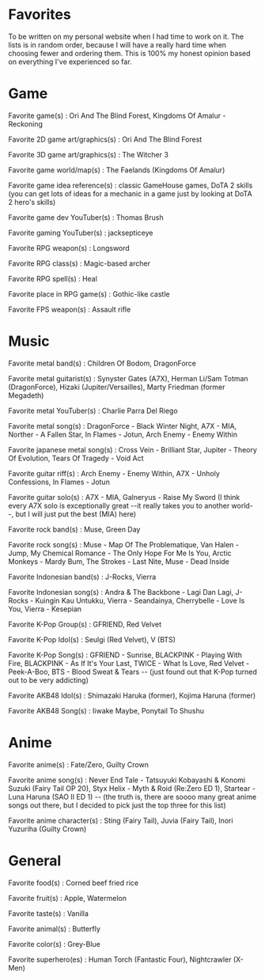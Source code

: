 # Favorites
To be written on my personal website when I had time to work on it. The lists is in random order, because I will have a really hard time when choosing fewer and ordering them. This is 100% my honest opinion based on everything I've experienced so far.

# Game
Favorite game(s) : Ori And The Blind Forest, Kingdoms Of Amalur - Reckoning

Favorite 2D game art/graphics(s) : Ori And The Blind Forest

Favorite 3D game art/graphics(s) : The Witcher 3

Favorite game world/map(s) : The Faelands (Kingdoms Of Amalur)

Favorite game idea reference(s) : classic GameHouse games, DoTA 2 skills (you can get lots of ideas for a mechanic in a game just by looking at DoTA 2 hero's skills)

Favorite game dev YouTuber(s) : Thomas Brush

Favorite gaming YouTuber(s) : jacksepticeye

Favorite RPG weapon(s) : Longsword

Favorite RPG class(s) : Magic-based archer

Favorite RPG spell(s) : Heal

Favorite place in RPG game(s) : Gothic-like castle

Favorite FPS weapon(s) : Assault rifle

# Music
Favorite metal band(s) : Children Of Bodom, DragonForce

Favorite metal guitarist(s) : Synyster Gates (A7X), Herman Li/Sam Totman (DragonForce), Hizaki (Jupiter/Versailles), Marty Friedman (former Megadeth)

Favorite metal YouTuber(s) : Charlie Parra Del Riego

Favorite metal song(s) : DragonForce - Black Winter Night, A7X - MIA, Norther - A Fallen Star, In Flames - Jotun, Arch Enemy - Enemy Within

Favorite japanese metal song(s) : Cross Vein - Brilliant Star, Jupiter - Theory Of Evolution, Tears Of Tragedy - Void Act

Favorite guitar riff(s) : Arch Enemy - Enemy Within, A7X - Unholy Confessions, In Flames - Jotun

Favorite guitar solo(s) : A7X - MIA, Galneryus - Raise My Sword (I think every A7X solo is exceptionally great --it really takes you to another world--, but I will just put the best (MIA) here)

Favorite rock band(s) : Muse, Green Day

Favorite rock song(s) : Muse - Map Of The Problematique, Van Halen - Jump, My Chemical Romance - The Only Hope For Me Is You, Arctic Monkeys - Mardy Bum, The Strokes - Last Nite, Muse - Dead Inside

Favorite Indonesian band(s) : J-Rocks, Vierra

Favorite Indonesian song(s) : Andra & The Backbone - Lagi Dan Lagi, J-Rocks - Kuingin Kau Untukku, Vierra - Seandainya, Cherrybelle - Love Is You, Vierra - Kesepian

Favorite K-Pop Group(s) : GFRIEND, Red Velvet

Favorite K-Pop Idol(s) : Seulgi (Red Velvet), V (BTS)

Favorite K-Pop Song(s) : GFRIEND - Sunrise, BLACKPINK - Playing With Fire, BLACKPINK - As If It's Your Last, TWICE - What Is Love, Red Velvet - Peek-A-Boo, BTS - Blood Sweat & Tears -- (just found out that K-Pop turned out to be very addicting)

Favorite AKB48 Idol(s) : Shimazaki Haruka (former), Kojima Haruna (former)

Favorite AKB48 Song(s) : Iiwake Maybe, Ponytail To Shushu

# Anime
Favorite anime(s) : Fate/Zero, Guilty Crown

Favorite anime song(s) : Never End Tale - Tatsuyuki Kobayashi & Konomi Suzuki (Fairy Tail OP 20), Styx Helix - Myth & Roid (Re:Zero ED 1), Startear - Luna Haruna (SAO II ED 1) -- (the truth is, there are soooo many great anime songs out there, but I decided to pick just the top three for this list)

Favorite anime character(s) : Sting (Fairy Tail), Juvia (Fairy Tail), Inori Yuzuriha (Guilty Crown)

# General
Favorite food(s) : Corned beef fried rice

Favorite fruit(s) : Apple, Watermelon

Favorite taste(s) : Vanilla

Favorite animal(s) : Butterfly

Favorite color(s) : Grey-Blue

Favorite superhero(es) : Human Torch (Fantastic Four), Nightcrawler (X-Men)
